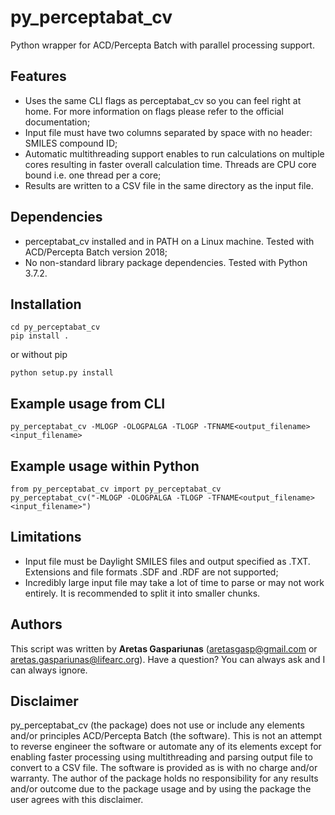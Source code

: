 # py_perceptabat_cv
Python wrapper for ACD/Percepta Batch with parallel processing support.

## Features
* Uses the same CLI flags as perceptabat_cv so you can feel right at home. For more information on flags please refer to the official documentation;
* Input file must have two columns separated by space with no header: SMILES compound ID;
* Automatic multithreading support enables to run calculations on multiple cores resulting in faster overall calculation time. Threads are CPU core bound i.e. one thread per a core;
* Results are written to a CSV file in the same directory as the input file.

## Dependencies
* perceptabat_cv installed and in PATH on a Linux machine. Tested with ACD/Percepta Batch version 2018;
* No non-standard library package dependencies. Tested with Python 3.7.2.

## Installation
```
cd py_perceptabat_cv
pip install .
```
or without pip
```
python setup.py install
```
## Example usage from CLI
```
py_perceptabat_cv -MLOGP -OLOGPALGA -TLOGP -TFNAME<output_filename> <input_filename>
```
## Example usage within Python
```
from py_perceptabat_cv import py_perceptabat_cv
py_perceptabat_cv("-MLOGP -OLOGPALGA -TLOGP -TFNAME<output_filename> <input_filename>")
```

## Limitations
* Input file must be Daylight SMILES files and output specified as .TXT. Extensions and file formats .SDF and .RDF are not supported;
* Incredibly large input file may take a lot of time to parse or may not work entirely. It is recommended to split it into smaller chunks.

## Authors
This script was written by **Aretas Gaspariunas** (aretasgasp@gmail.com or aretas.gaspariunas@lifearc.org). Have a question? You can always ask and I can always ignore.

## Disclaimer
py_perceptabat_cv (the package) does not use or include any elements and/or principles ACD/Percepta Batch (the software). This is not an attempt to reverse engineer the software or automate any of its elements except for enabling faster processing using multithreading and parsing output file to convert to a CSV file. The software is provided as is with no charge and/or warranty. The author of the package holds no responsibility for any results and/or outcome due to the package usage and by using the package the user agrees with this disclaimer.
